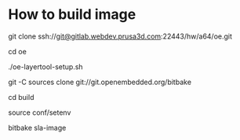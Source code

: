 How to build image
==================

git clone ssh://git@gitlab.webdev.prusa3d.com:22443/hw/a64/oe.git

cd oe

./oe-layertool-setup.sh

git -C sources clone git://git.openembedded.org/bitbake

cd build

source conf/setenv

bitbake sla-image
